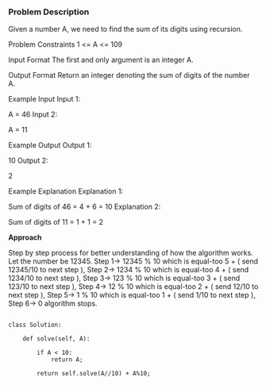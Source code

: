 ### Problem Description

Given a number A, we need to find the sum of its digits using recursion.



Problem Constraints
1 <= A <= 109



Input Format
The first and only argument is an integer A.



Output Format
Return an integer denoting the sum of digits of the number A.



Example Input
Input 1:

 A = 46
Input 2:

 A = 11


Example Output
Output 1:

 10
Output 2:

 2


Example Explanation
Explanation 1:

 Sum of digits of 46 = 4 + 6 = 10
Explanation 2:

 Sum of digits of 11 = 1 + 1 = 2


**Approach**

Step by step process for better understanding of how the algorithm works.
Let the number be 12345.
Step 1-> 12345 % 10 which is equal-too 5 + ( send 12345/10 to next step ),
Step 2-> 1234 % 10 which is equal-too 4 + ( send 1234/10 to next step ),
Step 3-> 123 % 10 which is equal-too 3 + ( send 123/10 to next step ),
Step 4-> 12 % 10 which is equal-too 2 + ( send 12/10 to next step ),
Step 5-> 1 % 10 which is equal-too 1 + ( send 1/10 to next step ),
Step 6-> 0 algorithm stops.



```

class Solution:

    def solve(self, A):

        if A < 10:
            return A;
        
        return self.solve(A//10) + A%10;


```
